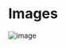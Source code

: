 # Images
![image](https://user-images.githubusercontent.com/80993711/129417551-71e2ba06-514f-4dbd-847f-8b9770644538.png)

